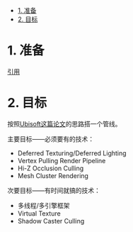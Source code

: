 <!-- TOC -->

- [1. 准备](#1-准备)
- [2. 目标](#2-目标)

<!-- /TOC -->

# 1. 准备
[引用](./GPUDrivenRenderPipeline_References/References.md)

# 2. 目标
按照[Ubisoft这篇论文](./GPUDrivenRenderPipeline_References/References/aaltonenhaar_siggraph2015_combined_final_footer_220dpi.pdf)的思路搭一个管线。

主要目标——必须要有的技术：
- Deferred Texturing/Deferred Lighting
- Vertex Pulling Render Pipeline
- Hi-Z Occlusion Culling
- Mesh Cluster Rendering

次要目标——有时间就搞的技术：
- 多线程/多引擎框架
- Virtual Texture
- Shadow Caster Culling
